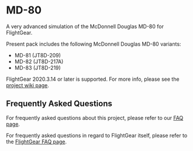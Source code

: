 # MD-80
A very advanced simulation of the McDonnell Douglas MD-80 for FlightGear.

Present pack includes the following McDonnell Douglas MD-80 variants:
- MD-81 (JT8D-209)
- MD-82 (JT8D-217A)
- MD-83 (JT8D-219)

FlightGear 2020.3.14 or later is supported. For more info, please see the [project wiki page](https://wiki.flightgear.org/McDonnell_Douglas_MD-80).

## Frequently Asked Questions
For frequently asked questions about this project, please refer to our [FAQ page](https://github.com/Octal450/MD-80/blob/master/Docs/FAQ.md).

For frequently asked questions in regard to FlightGear itself, please refer to the [FlightGear FAQ page](https://wiki.flightgear.org/Frequently_asked_questions).
